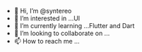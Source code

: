 - 👋 Hi, I’m @syntereo
- 👀 I’m interested in ...UI
- 🌱 I’m currently learning ...Flutter and Dart
- 💞️ I’m looking to collaborate on ...
- 📫 How to reach me ...

<!---
syntereo/syntereo is a ✨ special ✨ repository because its `README.md` (this file) appears on your GitHub profile.
You can click the Preview link to take a look at your changes.
--->
